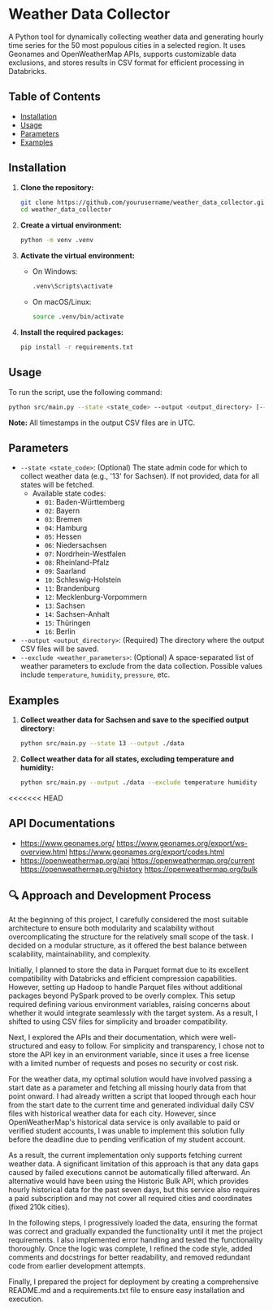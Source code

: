# Weather Data Collector

A Python tool for dynamically collecting weather data and generating hourly time series for the 50 most populous cities in a selected region. It uses Geonames and OpenWeatherMap APIs, supports customizable data exclusions, and stores results in CSV format for efficient processing in Databricks.

## Table of Contents

- [Installation](#installation)
- [Usage](#usage)
- [Parameters](#parameters)
- [Examples](#examples)

## Installation

1. **Clone the repository:**

    ```sh
    git clone https://github.com/yourusername/weather_data_collector.git
    cd weather_data_collector
    ```

2. **Create a virtual environment:**

    ```sh
    python -m venv .venv
    ```

3. **Activate the virtual environment:**

    - On Windows:

        ```sh
        .venv\Scripts\activate
        ```

    - On macOS/Linux:

        ```sh
        source .venv/bin/activate
        ```

4. **Install the required packages:**

    ```sh
    pip install -r requirements.txt
    ```

## Usage

To run the script, use the following command:

```sh
python src/main.py --state <state_code> --output <output_directory> [--exclude <weather_parameters>]
```

**Note:** All timestamps in the output CSV files are in UTC.

## Parameters

- `--state <state_code>`: (Optional) The state admin code for which to collect weather data (e.g., '13' for Sachsen). If not provided, data for all states will be fetched.
  - Available state codes:
    - `01`: Baden-Württemberg
    - `02`: Bayern
    - `03`: Bremen
    - `04`: Hamburg
    - `05`: Hessen
    - `06`: Niedersachsen
    - `07`: Nordrhein-Westfalen
    - `08`: Rheinland-Pfalz
    - `09`: Saarland
    - `10`: Schleswig-Holstein
    - `11`: Brandenburg
    - `12`: Mecklenburg-Vorpommern
    - `13`: Sachsen
    - `14`: Sachsen-Anhalt
    - `15`: Thüringen
    - `16`: Berlin
- `--output <output_directory>`: (Required) The directory where the output CSV files will be saved.
- `--exclude <weather_parameters>`: (Optional) A space-separated list of weather parameters to exclude from the data collection. Possible values include `temperature`, `humidity`, `pressure`, etc.

## Examples

1. **Collect weather data for Sachsen and save to the specified output directory:**

    ```sh
    python src/main.py --state 13 --output ./data
    ```

2. **Collect weather data for all states, excluding temperature and humidity:**

    ```sh
    python src/main.py --output ./data --exclude temperature humidity
    ```
<<<<<<< HEAD


## API Documentations
- https://www.geonames.org/
    https://www.geonames.org/export/ws-overview.html
    https://www.geonames.org/export/codes.html
- https://openweathermap.org/api
    https://openweathermap.org/current
    https://openweathermap.org/history
    https://openweathermap.org/bulk


## 🔍 Approach and Development Process
At the beginning of this project, I carefully considered the most suitable architecture to ensure both modularity and scalability without overcomplicating the structure for the relatively small scope of the task. I decided on a modular structure, as it offered the best balance between scalability, maintainability, and complexity.

Initially, I planned to store the data in Parquet format due to its excellent compatibility with Databricks and efficient compression capabilities. However, setting up Hadoop to handle Parquet files without additional packages beyond PySpark proved to be overly complex. This setup required defining various environment variables, raising concerns about whether it would integrate seamlessly with the target system. As a result, I shifted to using CSV files for simplicity and broader compatibility.

Next, I explored the APIs and their documentation, which were well-structured and easy to follow. For simplicity and transparency, I chose not to store the API key in an environment variable, since it uses a free license with a limited number of requests and poses no security or cost risk.

For the weather data, my optimal solution would have involved passing a start date as a parameter and fetching all missing hourly data from that point onward. I had already written a script that looped through each hour from the start date to the current time and generated individual daily CSV files with historical weather data for each city. However, since OpenWeatherMap's historical data service is only available to paid or verified student accounts, I was unable to implement this solution fully before the deadline due to pending verification of my student account.

As a result, the current implementation only supports fetching current weather data. A significant limitation of this approach is that any data gaps caused by failed executions cannot be automatically filled afterward. An alternative would have been using the Historic Bulk API, which provides hourly historical data for the past seven days, but this service also requires a paid subscription and may not cover all required cities and coordinates (fixed 210k cities).

In the following steps, I progressively loaded the data, ensuring the format was correct and gradually expanded the functionality until it met the project requirements. I also implemented error handling and tested the functionality thoroughly. Once the logic was complete, I refined the code style, added comments and docstrings for better readability, and removed redundant code from earlier development attempts.

Finally, I prepared the project for deployment by creating a comprehensive README.md and a requirements.txt file to ensure easy installation and execution.
